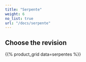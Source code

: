 ```yaml
---
title: "Serpente"
weight: 6
no_list: true
url: "/docs/serpente"
---
```


## Choose the revision


{{% product_grid data=serpentes %}}
